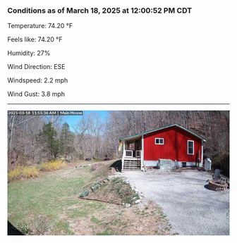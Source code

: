 ### Conditions as of March 18, 2025 at 12:00:52 PM CDT 

Temperature: 74.20 &deg;F

Feels like: 74.20 &deg;F

Humidity: 27%

Wind Direction: ESE

Windspeed: 2.2 mph

Wind Gust: 3.8 mph

---

<img src="./images/latest.jpeg"/>

